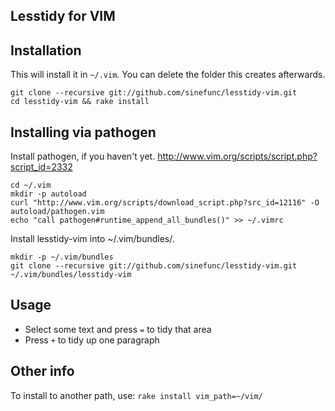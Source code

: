 Lesstidy for VIM
----------------

Installation
------------

This will install it in `~/.vim`. You can delete the folder this creates afterwards.

    git clone --recursive git://github.com/sinefunc/lesstidy-vim.git
    cd lesstidy-vim && rake install

Installing via pathogen
-----------------------

Install pathogen, if you haven't yet.
http://www.vim.org/scripts/script.php?script_id=2332

    cd ~/.vim
    mkdir -p autoload
    curl "http://www.vim.org/scripts/download_script.php?src_id=12116" -O autoload/pathogen.vim
    echo "call pathogen#runtime_append_all_bundles()" >> ~/.vimrc

Install lesstidy-vim into ~/.vim/bundles/.

    mkdir -p ~/.vim/bundles
    git clone --recursive git://github.com/sinefunc/lesstidy-vim.git ~/.vim/bundles/lesstidy-vim

Usage
-----

 - Select some text and press `=` to tidy that area
 - Press `+` to tidy up one paragraph

Other info
----------

To install to another path, use: `rake install vim_path=~/vim/`

